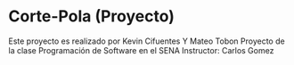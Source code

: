 # Corte-Pola (Proyecto)

Este proyecto es realizado por Kevin Cifuentes Y Mateo Tobon
Proyecto de la clase Programación de Software en el SENA
Instructor: Carlos Gomez
